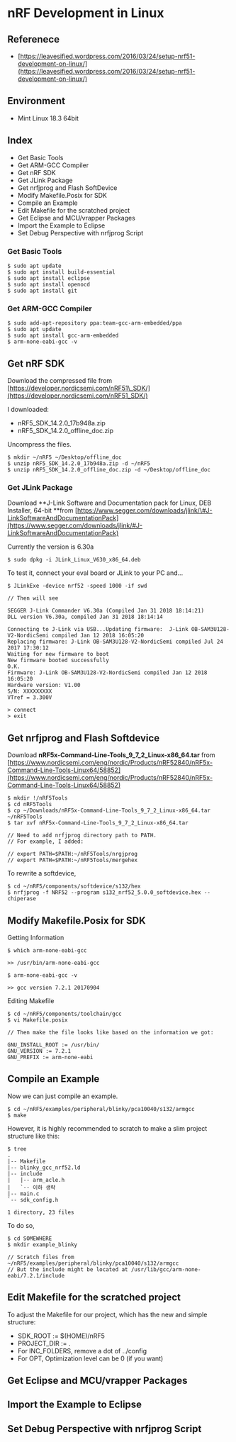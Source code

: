 # nRF Development in Linux

## Referenece

* [https://leavesified.wordpress.com/2016/03/24/setup-nrf51-development-on-linux/](https://leavesified.wordpress.com/2016/03/24/setup-nrf51-development-on-linux/)

## Environment

* Mint Linux 18.3 64bit

## Index

* Get Basic Tools
* Get ARM-GCC Compiler
* Get nRF SDK
* Get JLink Package
* Get nrfjprog and Flash SoftDevice
* Modify Makefile.Posix for SDK
* Compile an Example
* Edit Makefile for the scratched project
* Get Eclipse and MCU/vrapper Packages
* Import the Example to Eclipse
* Set Debug Perspective with nrfjprog Script

### Get Basic Tools

```
$ sudo apt update
$ sudo apt install build-essential
$ sudo apt install eclipse
$ sudo apt install openocd
$ sudo apt install git
```

### Get ARM-GCC Compiler

```
$ sudo add-apt-repository ppa:team-gcc-arm-embedded/ppa
$ sudo apt update
$ sudo apt install gcc-arm-embedded
$ arm-none-eabi-gcc -v
```

## Get nRF SDK

Download the compressed file from [https://developer.nordicsemi.com/nRF51\_SDK/](https://developer.nordicsemi.com/nRF51_SDK/)

I downloaded:

* nRF5\_SDK\_14.2.0\_17b948a.zip
* nRF5\_SDK\_14.2.0\_offline\_doc.zip

Uncompress the files.

```
$ mkdir ~/nRF5 ~/Desktop/offline_doc
$ unzip nRF5_SDK_14.2.0_17b948a.zip -d ~/nRF5
$ unzip nRF5_SDK_14.2.0_offline_doc.zip -d ~/Desktop/offline_doc
```

### Get JLink Package

Download **J-Link Software and Documentation pack for Linux, DEB Installer, 64-bit **from [https://www.segger.com/downloads/jlink/\#J-LinkSoftwareAndDocumentationPack](https://www.segger.com/downloads/jlink/#J-LinkSoftwareAndDocumentationPack)

Currently the version is 6.30a

```
$ sudo dpkg -i JLink_Linux_V630_x86_64.deb
```

To test it, connect your eval board or JLink to your PC and...

```
$ JLinkExe -device nrf52 -speed 1000 -if swd

// Then will see

SEGGER J-Link Commander V6.30a (Compiled Jan 31 2018 18:14:21)
DLL version V6.30a, compiled Jan 31 2018 18:14:14

Connecting to J-Link via USB...Updating firmware:  J-Link OB-SAM3U128-V2-NordicSemi compiled Jan 12 2018 16:05:20
Replacing firmware: J-Link OB-SAM3U128-V2-NordicSemi compiled Jul 24 2017 17:30:12
Waiting for new firmware to boot
New firmware booted successfully
O.K.
Firmware: J-Link OB-SAM3U128-V2-NordicSemi compiled Jan 12 2018 16:05:20
Hardware version: V1.00
S/N: XXXXXXXXX
VTref = 3.300V

> connect
> exit
```

## Get nrfjprog and Flash Softdevice

Download **nRF5x-Command-Line-Tools\_9\_7\_2\_Linux-x86\_64.tar** from [https://www.nordicsemi.com/eng/nordic/Products/nRF52840/nRF5x-Command-Line-Tools-Linux64/58852](https://www.nordicsemi.com/eng/nordic/Products/nRF52840/nRF5x-Command-Line-Tools-Linux64/58852)

```
$ mkdir !/nRF5Tools
$ cd nRF5Tools
$ cp ~/Downloads/nRF5x-Command-Line-Tools_9_7_2_Linux-x86_64.tar ~/nRF5Tools
$ tar xvf nRF5x-Command-Line-Tools_9_7_2_Linux-x86_64.tar

// Need to add nrfjprog directory path to PATH.
// For example, I added:

// export PATH=$PATH:~/nRF5Tools/nrgjprog
// export PATH=$PATH:~/nRF5Tools/mergehex
```

To rewrite a softdevice,

```
$ cd ~/nRF5/components/softdevice/s132/hex
$ nrfjprog -f NRF52 --program s132_nrf52_5.0.0_softdevice.hex --chiperase
```

## Modify Makefile.Posix for SDK

Getting Information

```
$ which arm-none-eabi-gcc

>> /usr/bin/arm-none-eabi-gcc

$ arm-none-eabi-gcc -v

>> gcc version 7.2.1 20170904
```

Editing Makefile

```
$ cd ~/nRF5/components/toolchain/gcc
$ vi Makefile.posix

// Then make the file looks like based on the information we got:

GNU_INSTALL_ROOT := /usr/bin/
GNU_VERSION := 7.2.1
GNU_PREFIX := arm-none-eabi
```

## Compile an Example

Now we can just compile an example.

```
$ cd ~/nRF5/examples/peripheral/blinky/pca10040/s132/armgcc
$ make
```

However, it is highly recommended to scratch to make a slim project structure like this:

    $ tree
    .
    |-- Makefile
    |-- blinky_gcc_nrf52.ld
    |-- include
    |   |-- arm_acle.h
    |   `-- 이하 생략
    |-- main.c
    `-- sdk_config.h

    1 directory, 23 files

To do so,

```
$ cd SOMEWHERE
$ mkdir example_blinky

// Scratch files from ~/nRF5/examples/peripheral/blinky/pca10040/s132/armgcc
// But the include might be located at /usr/lib/gcc/arm-none-eabi/7.2.1/include
```

## Edit Makefile for the scratched project

To adjust the Makefile for our project, which has the new and simple structure:

* SDK\_ROOT := $\(HOME\)/nRF5
* PROJECT\_DIR := .
* For INC\_FOLDERS, remove a dot of ../config
* For OPT, Optimization level can be 0 \(if you want\)

## Get Eclipse and MCU/vrapper Packages

## Import the Example to Eclipse

## Set Debug Perspective with nrfjprog Script



